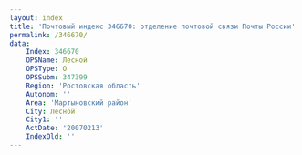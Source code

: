 ```yaml
---
layout: index
title: 'Почтовый индекс 346670: отделение почтовой связи Почты России'
permalink: /346670/
data:
    Index: 346670
    OPSName: Лесной
    OPSType: О
    OPSSubm: 347399
    Region: 'Ростовская область'
    Autonom: ''
    Area: 'Мартыновский район'
    City: Лесной
    City1: ''
    ActDate: '20070213'
    IndexOld: ''
---
```

